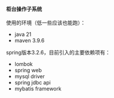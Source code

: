 #### 柜台操作子系统

使用的环境（低一些应该也能跑）：

- java 21
- maven 3.9.6

spring版本3.2.6，目前引入的主要依赖项有：

- lombok
- spring web
- mysql driver
- spring jdbc api
- mybatis framework

